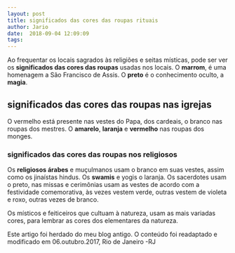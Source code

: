 ```yaml
---
layout: post
title: significados das cores das roupas rituais
author: Jario
date:  2018-09-04 12:09:09
tags:
---
```

Ao frequentar os locais sagrados às religiões e seitas místicas, pode ser ver os **significados das cores das roupas** usadas nos locais. O **marrom**, é uma homenagem a São Francisco de Assis. O **preto** é o conhecimento oculto, a **magia**.

## significados das cores das roupas nas igrejas

O vermelho está presente nas vestes do Papa, dos cardeais, o branco nas roupas dos mestres. O **amarelo**, **laranja** e **vermelho** nas roupas dos monges.

### significados das cores das roupas nos religiosos

Os **religiosos árabes** e muçulmanos usam o branco em suas vestes, assim como os jinaístas hindus. Os **swamis** e yogis o laranja. Os sacerdotes usam o preto, nas missas e cerimônias usam as vestes de acordo com a festividade comemorativa, às vezes vestem verde, outras vestem de violeta e roxo, outras vezes de branco.

Os místicos e feiticeiros que cultuam à natureza, usam as mais variadas cores, para lembrar as cores dos elementares da natureza.

Este artigo foi herdado do meu blog antigo. O conteúdo foi readaptado e modificado em 06.outubro.2017, Rio de Janeiro -RJ